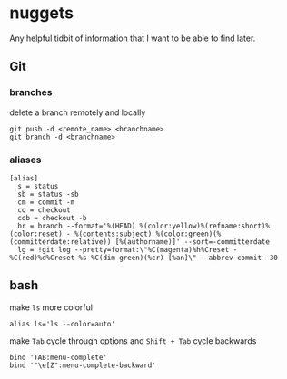 # nuggets
Any helpful tidbit of information that I want to be able to find later.

## Git

### branches
delete a branch remotely and locally
```
git push -d <remote_name> <branchname>
git branch -d <branchname>
```


### aliases
```
[alias]
  s = status
  sb = status -sb
  cm = commit -m
  co = checkout
  cob = checkout -b
  br = branch --format='%(HEAD) %(color:yellow)%(refname:short)%(color:reset) - %(contents:subject) %(color:green)(%(committerdate:relative)) [%(authorname)]' --sort=-committerdate
  lg = !git log --pretty=format:\"%C(magenta)%h%Creset -%C(red)%d%Creset %s %C(dim green)(%cr) [%an]\" --abbrev-commit -30
```

## bash

make `ls` more colorful
```
alias ls='ls --color=auto'
```

make `Tab` cycle through options and `Shift + Tab` cycle backwards
```
bind 'TAB:menu-complete'
bind '"\e[Z":menu-complete-backward'
```
